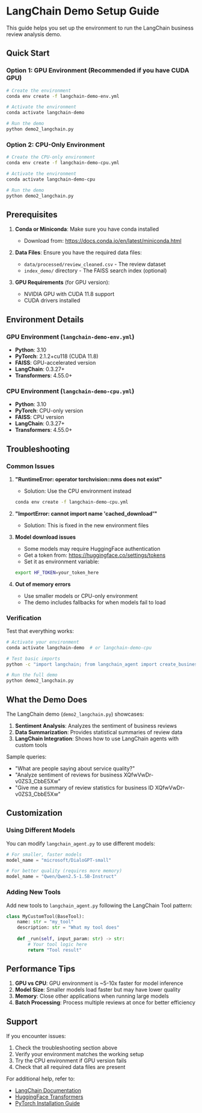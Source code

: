 # LangChain Demo Setup Guide

This guide helps you set up the environment to run the LangChain business review analysis demo.

## Quick Start

### Option 1: GPU Environment (Recommended if you have CUDA GPU)

```bash
# Create the environment
conda env create -f langchain-demo-env.yml

# Activate the environment
conda activate langchain-demo

# Run the demo
python demo2_langchain.py
```

### Option 2: CPU-Only Environment

```bash
# Create the CPU-only environment
conda env create -f langchain-demo-cpu.yml

# Activate the environment
conda activate langchain-demo-cpu

# Run the demo
python demo2_langchain.py
```

## Prerequisites

1. **Conda or Miniconda**: Make sure you have conda installed
   - Download from: https://docs.conda.io/en/latest/miniconda.html

2. **Data Files**: Ensure you have the required data files:
   - `data/processed/review_cleaned.csv` - The review dataset
   - `index_demo/` directory - The FAISS search index (optional)

3. **GPU Requirements** (for GPU version):
   - NVIDIA GPU with CUDA 11.8 support
   - CUDA drivers installed

## Environment Details

### GPU Environment (`langchain-demo-env.yml`)
- **Python**: 3.10
- **PyTorch**: 2.1.2+cu118 (CUDA 11.8)
- **FAISS**: GPU-accelerated version
- **LangChain**: 0.3.27+
- **Transformers**: 4.55.0+

### CPU Environment (`langchain-demo-cpu.yml`)
- **Python**: 3.10
- **PyTorch**: CPU-only version
- **FAISS**: CPU version
- **LangChain**: 0.3.27+
- **Transformers**: 4.55.0+

## Troubleshooting

### Common Issues

1. **"RuntimeError: operator torchvision::nms does not exist"**
   - Solution: Use the CPU environment instead
   ```bash
   conda env create -f langchain-demo-cpu.yml
   ```

2. **"ImportError: cannot import name 'cached_download'"**
   - Solution: This is fixed in the new environment files

3. **Model download issues**
   - Some models may require HuggingFace authentication
   - Get a token from: https://huggingface.co/settings/tokens
   - Set it as environment variable:
   ```bash
   export HF_TOKEN=your_token_here
   ```

4. **Out of memory errors**
   - Use smaller models or CPU-only environment
   - The demo includes fallbacks for when models fail to load

### Verification

Test that everything works:

```bash
# Activate your environment
conda activate langchain-demo  # or langchain-demo-cpu

# Test basic imports
python -c "import langchain; from langchain_agent import create_business_agent; print('✅ Setup successful!')"

# Run the full demo
python demo2_langchain.py
```

## What the Demo Does

The LangChain demo (`demo2_langchain.py`) showcases:

1. **Sentiment Analysis**: Analyzes the sentiment of business reviews
2. **Data Summarization**: Provides statistical summaries of review data
3. **LangChain Integration**: Shows how to use LangChain agents with custom tools

Sample queries:
- "What are people saying about service quality?"
- "Analyze sentiment of reviews for business XQfwVwDr-v0ZS3_CbbE5Xw"
- "Give me a summary of review statistics for business ID XQfwVwDr-v0ZS3_CbbE5Xw"

## Customization

### Using Different Models

You can modify `langchain_agent.py` to use different models:

```python
# For smaller, faster models
model_name = "microsoft/DialoGPT-small"

# For better quality (requires more memory)
model_name = "Qwen/Qwen2.5-1.5B-Instruct"
```

### Adding New Tools

Add new tools to `langchain_agent.py` following the LangChain Tool pattern:

```python
class MyCustomTool(BaseTool):
    name: str = "my_tool"
    description: str = "What my tool does"
    
    def _run(self, input_param: str) -> str:
        # Your tool logic here
        return "Tool result"
```

## Performance Tips

1. **GPU vs CPU**: GPU environment is ~5-10x faster for model inference
2. **Model Size**: Smaller models load faster but may have lower quality
3. **Memory**: Close other applications when running large models
4. **Batch Processing**: Process multiple reviews at once for better efficiency

## Support

If you encounter issues:

1. Check the troubleshooting section above
2. Verify your environment matches the working setup
3. Try the CPU environment if GPU version fails
4. Check that all required data files are present

For additional help, refer to:
- [LangChain Documentation](https://python.langchain.com/)
- [HuggingFace Transformers](https://huggingface.co/docs/transformers/)
- [PyTorch Installation Guide](https://pytorch.org/get-started/locally/)
